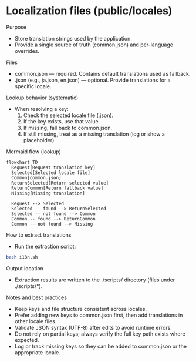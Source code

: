 # Localization files (public/locales)

Purpose
- Store translation strings used by the application.
- Provide a single source of truth (common.json) and per-language overrides.

Files
- common.json — required. Contains default translations used as fallback.
- <lang>.json (e.g., ja.json, en.json) — optional. Provide translations for a specific locale.

Lookup behavior (systematic)
- When resolving a key:
  1. Check the selected locale file (<lang>.json).
  2. If the key exists, use that value.
  3. If missing, fall back to common.json.
  4. If still missing, treat as a missing translation (log or show a placeholder).

Mermaid flow (lookup)
```mermaid
flowchart TD
  Request[Request translation key]
  Selected[Selected locale file]
  Common[common.json]
  ReturnSelected[Return selected value]
  ReturnCommon[Return fallback value]
  Missing[Missing translation]

  Request --> Selected
  Selected -- found --> ReturnSelected
  Selected -- not found --> Common
  Common -- found --> ReturnCommon
  Common -- not found --> Missing
```

How to extract translations
- Run the extraction script:
```bash
bash i18n.sh
```

Output location
- Extraction results are written to the ./scripts/ directory (files under ./scripts/*).

Notes and best practices
- Keep keys and file structure consistent across locales.
- Prefer adding new keys to common.json first, then add translations in other locale files.
- Validate JSON syntax (UTF-8) after edits to avoid runtime errors.
- Do not rely on partial keys; always verify the full key path exists where expected.
- Log or track missing keys so they can be added to common.json or the appropriate locale.